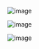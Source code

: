 ![image](https://github.com/user-attachments/assets/3dd3e710-f583-4b50-ae58-d8a052a244c3)

![image](https://github.com/user-attachments/assets/2e7141ab-430c-4c61-a415-60d228577af4)

![image](https://github.com/user-attachments/assets/0e226b0c-62f7-4b56-bc9f-3842983172cb)
